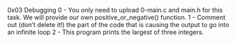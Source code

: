 0x03 Debugging
0 - You only need to upload 0-main.c and main.h for this task. We will
	provide our own positive_or_negative() function.
1 - Comment out (don’t delete it!) the part of the code that is causing
	the output to go into an infinite loop
2 - This program prints the largest of three integers.



